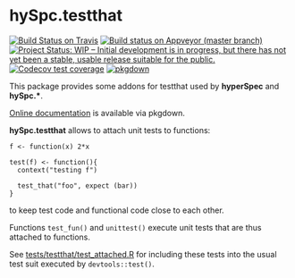 # hySpc.testthat

<!-- badges: start -->
<!--
[![CRAN
status](https://www.r-pkg.org/badges/version/hySpc.testthat)](https://cran.r-project.org/package=hySpc.testthat)
-->
[![Build Status on Travis](https://travis-ci.com/r-hyperspec/hySpc.testthat.svg?branch=master)](https://travis-ci.com/github/r-hyperspec/hySpc.testthat)
[![Build status on Appveyor (master branch)](https://ci.appveyor.com/api/projects/status/n4u2bnaujyqaklrg/branch/master?svg=true)](https://ci.appveyor.com/project/cbeleites/hyspc-testthat/branch/master)
[![Project Status: WIP – Initial development is in progress, but there has not yet been a stable, usable release suitable for the public.](https://www.repostatus.org/badges/latest/wip.svg)](https://www.repostatus.org/#wip)
[![Codecov test coverage](https://codecov.io/gh/r-hyperspec/hySpc.testthat/branch/master/graph/badge.svg)](https://codecov.io/gh/r-hyperspec/hySpc.testthat?branch=master)
[![pkgdown](https://github.com/r-hyperspec/hySpc.testthat/workflows/pkgdown/badge.svg)](https://r-hyperspec.github.io/hySpc.testthat/)
<!-- badges: end -->

This package provides some addons for testthat used by **hyperSpec** and **hySpc.\***.

[Online documentation](https://r-hyperspec.github.io/hySpc.testthat/) is available via pkgdown.

**hySpc.testthat** allows to attach unit tests to  functions:

```{r}
f <- function(x) 2*x

test(f) <- function(){
  context("testing f")
  
  test_that("foo", expect (bar))
}
```

to keep test code and functional code close to each other.

Functions `test_fun()` and `unittest()` execute unit tests that are thus attached to functions.

See [tests/testthat/test_attached.R](https://github.com/r-hyperspec/hySpc.testthat/blob/master/tests/testthat/test_attached.R) for including these tests into the usual test suit executed by `devtools::test()`.


